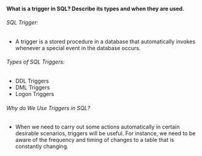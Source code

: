 #### What is a trigger in SQL? Describe its types and when they are used.

######  SQL Trigger:
- A trigger is a stored procedure in a database that automatically invokes whenever a special event in the database occurs.

###### Types of SQL Triggers:

-  DDL Triggers
- DML Triggers
-  Logon Triggers 


###### Why do We Use Triggers in SQL?
- When we need to carry out some actions automatically in certain desirable scenarios, triggers will be useful. For instance, we need to be aware of the frequency and timing of changes to a table that is constantly changing.